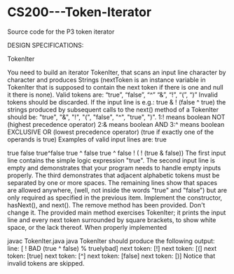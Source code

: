 # CS200---Token-Iterator
Source code for the P3 token iterator

DESIGN SPECIFICATIONS:

TokenIter

You need to build an iterator TokenIter, that scans an input line character by character and produces Strings (nextToken is an instance variable in TokenIter that is supposed to contain the next token if there is one and null it there is none). Valid tokens are:
  “true”, “false”, “^” “&”, “!”, “(”, “)”
Invalid tokens should be discarded. If the input line is e.g.:
  true & ! (false ^ true)
the strings produced by subsequent calls to the next() method of a TokenIter should be:
  "true", "&", "!", "(", "false", "^", "true", ")".
  1:! means boolean NOT (highest precedence operator)
  2:& means boolean AND
  3:^ means boolean EXCLUSIVE OR (lowest precedence operator) 
(true if exactly one of the operands is true)
Examples of valid input lines are:
true

true false
true^false
true ^ false
      true      ^      false
! (   ! (true &    false))
The first input line contains the simple logic expression "true".
The second input line is empty and demonstrates that your program needs to handle empty inputs properly.
The third demonstrates that adjacent alphabetic tokens must be separated by one or more spaces.
The remaining lines show that spaces are allowed anywhere, (well, not inside the words "true" and "false") but are only required as specified in the previous item.
Implement the constructor, hasNext(), and next(). The remove method has been provided. Don't change it. The provided main method exercises TokenIter; it prints the input line and every next token surrounded by square brackets, to show white space, or the lack thereof.
When properly implemented

javac TokenIter.java
java TokenIter
should produce the following output:
line: [ ! BAD (true ^ false) % truelybad]
next token: [!]
next token: [(]
next token: [true]
next token: [^]
next token: [false]
next token: [)]
Notice that invalid tokens are skipped.
